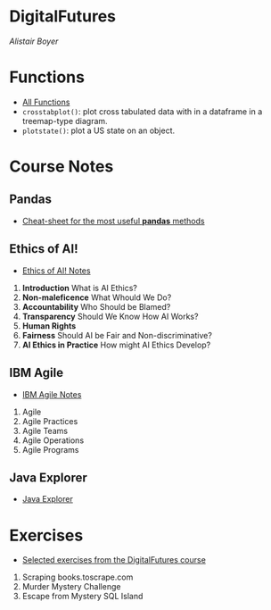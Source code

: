 # DigitalFutures
_Alistair Boyer_


# Functions
- <a href="/Functions/">All Functions</a>
- `crosstabplot()`: plot cross tabulated data with in a dataframe in a treemap-type diagram.
- `plotstate()`: plot a US state on an object.


# Course Notes


## Pandas
- <a href="/Course Notes/Pandas.md">Cheat-sheet for the most useful __pandas__ methods</a>


## Ethics of AI!
- <a href="/Course Notes/Ethics_of_AI.md">Ethics of AI! Notes</a>
1. __Introduction__ What is AI Ethics?
1. __Non-maleficence__ What Whould We Do?
1. __Accountability__ Who Should be Blamed?
1. __Transparency__ Should We Know How AI Works?
1. __Human Rights__
1. __Fairness__ Should AI be Fair and Non-discriminative?
1. __AI Ethics in Practice__ How might AI Ethics Develop?


## IBM Agile
- <a href="/Course Notes/IBM_Agile.md">IBM Agile Notes</a>
1. Agile
1. Agile Practices
1. Agile Teams
1. Agile Operations
1. Agile Programs


## Java Explorer
- <a href="/Course Notes/Java_Explorer.md">Java Explorer</a>


# Exercises
- <a href="/Exercises/">Selected exercises from the DigitalFutures course</a>
1. Scraping books.toscrape.com
1. Murder Mystery Challenge
1. Escape from Mystery SQL Island

